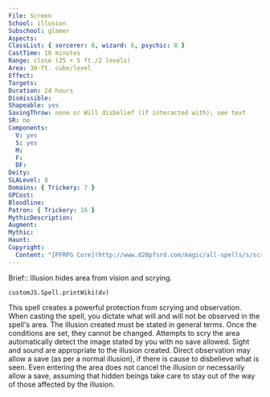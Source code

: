 ```yaml
---
File: Screen
School: illusion
Subschool: glamer
Aspects: 
ClassList: { sorcerer: 8, wizard: 8, psychic: 8 }
CastTime: 10 minutes
Range: close (25 + 5 ft./2 levels)
Area: 30-ft. cube/level
Effect: 
Targets: 
Duration: 24 hours
Dismissible: 
Shapeable: yes
SavingThrow: none or Will disbelief (if interacted with); see text
SR: no
Components:
  V: yes
  S: yes
  M: 
  F: 
  DF: 
Deity: 
SLALevel: 8
Domains: { Trickery: 7 }
GPCost: 
Bloodline: 
Patron: { Trickery: 16 }
MythicDescription: 
Augment: 
Mythic: 
Haunt: 
Copyright:
  Content: "[PFRPG Core](http://www.d20pfsrd.com/magic/all-spells/s/screen)"
---
```

Brief:: Illusion hides area from vision and scrying.

```dataviewjs
customJS.Spell.printWiki(dv)
```

This spell creates a powerful protection from scrying and observation. When casting the spell, you dictate what will and will not be observed in the spell's area. The illusion created must be stated in general terms. Once the conditions are set, they cannot be changed. Attempts to scry the area automatically detect the image stated by you with no save allowed. Sight and sound are appropriate to the illusion created. Direct observation may allow a save (as per a normal illusion), if there is cause to disbelieve what is seen. Even entering the area does not cancel the illusion or necessarily allow a save, assuming that hidden beings take care to stay out of the way of those affected by the illusion.
